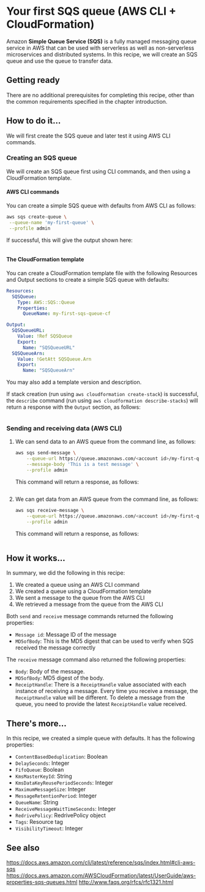 # Your first SQS queue (AWS CLI + CloudFormation)
Amazon **Simple Queue Service (SQS)** is a fully managed messaging queue service in AWS that can be used with serverless as well as non-serverless microservices and distributed systems. In this recipe, we will create an SQS queue and use the queue to transfer data.

## Getting ready
There are no additional prerequisites for completing this recipe, other than the common requirements specified in the chapter introduction.

## How to do it...
We will first create the SQS queue and later test it using AWS CLI commands.

### Creating an SQS queue
We will create an SQS queue first using CLI commands, and then using a CloudFormation template.

#### AWS CLI commands
You can create a simple SQS queue with defaults from AWS CLI as follows:
```bash
aws sqs create-queue \
 --queue-name 'my-first-queue' \
 --profile admin
```
If successful, this will give the output shown here:
```json
```
#### The CloudFormation template
You can create a CloudFormation template file with the following Resources and Output sections to create a simple SQS queue with defaults:
```yaml
Resources:
  SQSQueue:
    Type: AWS::SQS::Queue
    Properties:
      QueueName: my-first-sqs-queue-cf

Output:
  SQSQueueURL:
    Value: !Ref SQSQueue
    Export:
      Name: "SQSQueueURL"
  SQSQueueArn:
    Value: !GetAtt SQSQueue.Arn
    Export:
      Name: "SQSQueueArn"
```      
You may also add a template version and description.

If stack creation (run using `aws cloudformation create-stack`) is successful, the `describe` command (run using `aws cloudformation describe-stacks`) will return a response with the `Output` section, as follows:
```json
```
### Sending and receiving data (AWS CLI)
1. We can send data to an AWS queue from the command line, as follows:
    ```bash
    aws sqs send-message \
        --queue-url https://queue.amazonaws.com/<account id>/my-first-queue \
        --message-body 'This is a test message' \
        --profile admin
    ```    
    This command will return a response, as follows:
    ```json
    ```

2. We can get data from an AWS queue from the command line, as follows:
    ```bash
    aws sqs receive-message \
        --queue-url https://queue.amazonaws.com/<account id>/my-first-queue \
        --profile admin
    ```    
    This command will return a response, as follows:
    ```json
    ```

## How it works...
In summary, we did the following in this recipe:
1. We created a queue using an AWS CLI command
2. We created a queue using a CloudFormation template
3. We sent a message to the queue from the AWS CLI
4. We retrieved a message from the queue from the AWS CLI

Both `send` and `receive` message commands returned the following properties:
* `Message id`: Message ID of the message
* `MD5ofBody`: This is the MD5 digest that can be used to verify when SQS received the message correctly

The `receive` message command also returned the following properties:
* `Body`: Body of the message.
* `MD5ofBody`: MD5 digest of the body.
* `ReceiptHandle`: There is a `ReceiptHandle` value associated with each instance of receiving a message. Every time you receive a message, the `ReceiptHandle` value will be different. To delete a message from the queue, you need to provide the latest `ReceiptHandle` value received.

## There's more...
In this recipe, we created a simple queue with defaults. It has the following properties:
* `ContentBasedDeduplication`: Boolean
* `DelaySeconds`: Integer
* `FifoQueue`: Boolean
* `KmsMasterKeyId`: String
* `KmsDataKeyReusePeriodSeconds`: Integer
* `MaximumMessageSize`: Integer
* `MessageRetentionPeriod`: Integer
* `QueueName`: String
* `ReceiveMessageWaitTimeSeconds`: Integer
* `RedrivePolicy`: RedrivePolicy object
* `Tags`: Resource tag
* `VisibilityTimeout`: Integer

## See also
https://docs.aws.amazon.com/cli/latest/reference/sqs/index.html#cli-aws-sqs
https://docs.aws.amazon.com/AWSCloudFormation/latest/UserGuide/aws-properties-sqs-queues.html
http://www.faqs.org/rfcs/rfc1321.html